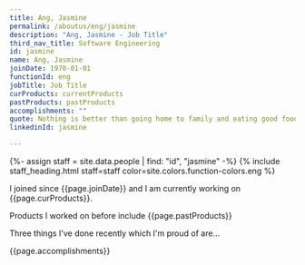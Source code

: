 ```yaml
---
title: Ang, Jasmine
permalink: /aboutus/eng/jasmine
description: "Ang, Jasmine - Job Title"
third_nav_title: Software Engineering
id: jasmine
name: Ang, Jasmine
joinDate: 1970-01-01
functionId: eng
jobTitle: Job Title
curProducts: currentProducts
pastProducts: pastProducts
accomplishments: ""
quote: Nothing is better than going home to family and eating good food and relaxing
linkedinId: jasmine

---
```


{%- assign staff = site.data.people | find: "id", "jasmine" -%}
{% include staff_heading.html staff=staff color=site.colors.function-colors.eng %}

<p>I joined since {{page.joinDate}} and I am currently working on {{page.curProducts}}.</p>

<p>Products I worked on before include {{page.pastProducts}}</p>

<p>Three things I've done recently which I'm proud of are...</p>
{{page.accomplishments}}
